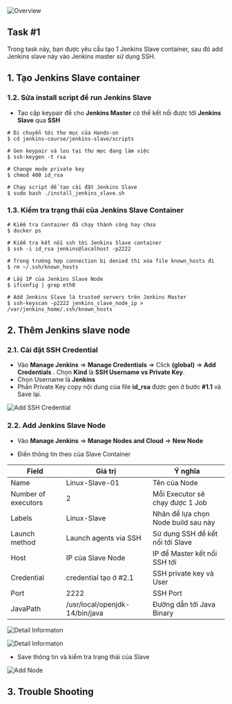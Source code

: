   
![Overview](https://github.com/hoabka/jenkins-course/blob/master/jenkins-slave/images/overview.JPG)
    
## Task #1
Trong task này, bạn được yêu cầu tạo 1 Jenkins Slave container, sau đó add Jenkins slave này vào Jenkins master sử dụng SSH.  
    
## 1. Tạo Jenkins Slave container   
    
### 1.2.  Sửa install script để run Jenkins Slave
- Tạo cặp keypair để cho **Jenkins Master** có thể kết nối được tới **Jenkins Slave** qua **SSH**
```console 
# Di chuyển tới thư mục của Hands-on
$ cd jenkins-course/jenkins-slave/scripts

# Gen keypair và lưu tại thư mực đang làm việc
$ ssh-keygen -t rsa

# Change mode private key
$ chmod 400 id_rsa

# Chạy script để tạo cài đặt Jenkins Slave
$ sudo bash ./install_jenkins_slave.sh
``` 
### 1.3. Kiểm tra trạng thái của Jenkins Slave Container  
```console 
# Kiếm tra Container đã chạy thành công hay chưa
$ docker ps

# Kiểm tra kết nối ssh tới Jenkins Slave container
$ ssh -i id_rsa jenkins@localhost -p2222

# Trong trường hợp connection bị denied thì xóa file known_hosts đi
$ rm ~/.ssh/known_hosts

# Lấy IP của Jenkins Slave Node
$ ifconfig | grep eth0

# Add Jenkins Slave là trusted servers trên Jenkins Master
$ ssh-keyscan -p2222 jenkins_slave_node_ip > /var/jenkins_home/.ssh/known_hosts

```   
## 2. Thêm Jenkins slave node
### 2.1. Cài đặt SSH Credential
- Vào **Manage Jenkins** => **Manage Credentials** => Click **(global)** => **Add Credentials** . Chọn **Kind** là **SSH Username vs Private Key**.
- Chọn Username là **Jenkins**
- Phần Private Key copy nội dung của file **id_rsa** được gen ở bước **#1.1** và Save lại.

![Add SSH Credential](https://github.com/hoabka/jenkins-course/blob/master/jenkins-slave/images/addSlaveSSHCredential.JPG)

### 2.2. Add Jenkins Slave Node
- Vào **Manage Jenkins** => **Manage Nodes and Cloud** => **New Node**

    
- Điền thông tin theo của Slave Container

| Field | Giá trị  | Ý nghĩa|
|--|--|--|
| Name | Linux-Slave-01 | Tên của Node|
| Number of executors| 2 | Mỗi Executor sẽ chạy được 1 Job|
| Labels| Linux-Slave|Nhãn để lựa chọn Node build sau này|
| Launch method|Launch agents via SSH|Sử dụng SSH để kết nối tới Slave|
| Host|IP của Slave Node|IP để Master kết nối SSH tới|
| Credential|credential tạo ở #2.1|SSH private key và User|
| Port|2222|SSH Port|
| JavaPath|/usr/local/openjdk-14/bin/java|Đường dẫn tới Java Binary|


![Detail Informaton](https://github.com/hoabka/jenkins-course/blob/master/jenkins-slave/images/addNodeDetailInfor.JPG)

![Detail Informaton](https://github.com/hoabka/jenkins-course/blob/master/jenkins-slave/images/addNodeDetailInfor_2.JPG)

- Save thông tin và kiểm tra trạng thái của Slave

![Add Node](https://github.com/hoabka/jenkins-course/blob/master/jenkins-slave/images/slaveStatus.JPG)

## 3. Trouble Shooting
